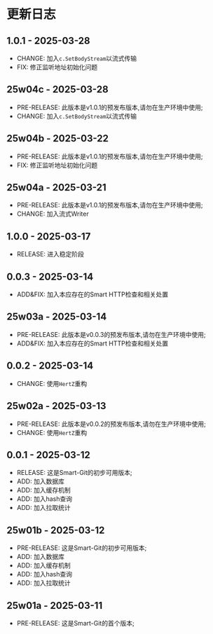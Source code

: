# 更新日志

1.0.1 - 2025-03-28
---
- CHANGE: 加入`c.SetBodyStream`以流式传输
- FIX: 修正监听地址初始化问题

25w04c - 2025-03-28
---
- PRE-RELEASE: 此版本是v1.0.1的预发布版本,请勿在生产环境中使用;
- CHANGE: 加入`c.SetBodyStream`以流式传输

25w04b - 2025-03-22
---
- PRE-RELEASE: 此版本是v1.0.1的预发布版本,请勿在生产环境中使用;
- FIX: 修正监听地址初始化问题

25w04a - 2025-03-21
---
- PRE-RELEASE: 此版本是v1.0.1的预发布版本,请勿在生产环境中使用;
- CHANGE: 加入流式Writer

1.0.0 - 2025-03-17
---
- RELEASE: 进入稳定阶段

0.0.3 - 2025-03-14
---
- ADD&FIX: 加入本应存在的Smart HTTP检查和相关处置

25w03a - 2025-03-14
---
- PRE-RELEASE: 此版本是v0.0.3的预发布版本,请勿在生产环境中使用;
- ADD&FIX: 加入本应存在的Smart HTTP检查和相关处置

0.0.2 - 2025-03-14
---
- CHANGE: 使用`HertZ`重构

25w02a - 2025-03-13
---
- PRE-RELEASE: 此版本是v0.0.2的预发布版本,请勿在生产环境中使用;
- CHANGE: 使用`HertZ`重构

0.0.1 - 2025-03-12
---
- RELEASE: 这是Smart-Git的初步可用版本;
- ADD: 加入数据库
- ADD: 加入缓存机制
- ADD: 加入hash查询
- ADD: 加入拉取统计

25w01b - 2025-03-12
---
- PRE-RELEASE: 这是Smart-Git的初步可用版本;
- ADD: 加入数据库
- ADD: 加入缓存机制
- ADD: 加入hash查询
- ADD: 加入拉取统计

25w01a - 2025-03-11
---
- PRE-RELEASE: 这是Smart-Git的首个版本;